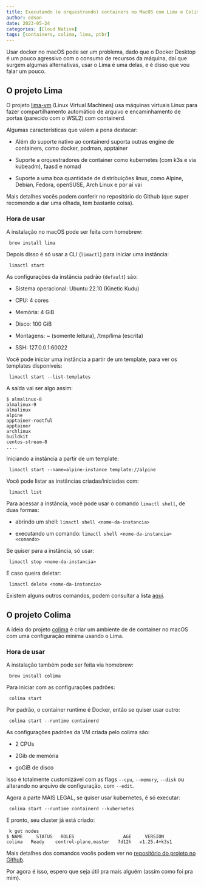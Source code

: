 ```yaml
---
title: Executando (e orquestrando) containers no MacOS com Lima e Colima
author: edson
date: 2023-05-24
categories: [Cloud Native]
tags: [containers, colima, lima, ptbr]
---
```


Usar docker no macOS pode ser um problema, dado que o Docker Desktop é um pouco agressivo com o consumo de recursos da máquina, daí que surgem algumas alternativas, usar o Lima é uma delas, e é disso que vou falar um pouco.

## O projeto Lima

O projeto [lima-vm](https://github.com/lima-vm/lima) (Linux Virtual Machines) usa máquinas virtuais Linux para fazer compartilhamento automático de arquivo e encaminhamento de portas (parecido com o WSL2) com containerd.

Algumas características que valem a pena destacar:

* Além do suporte nativo ao containerd suporta outras engine de containers, como docker, podman, apptainer
    
* Suporte a orquestradores de container como kubernetes (com k3s e via kubeadm), faasd e nomad
    
* Suporte a uma boa quantidade de distribuições linux, como Alpine, Debian, Fedora, openSUSE, Arch Linux e por aí vai
    

Mais detalhes vocês podem conferir no repositório do Github (que super recomendo a dar uma olhada, tem bastante coisa).

### Hora de usar

A instalação no macOS pode ser feita com homebrew:

```plaintext
 brew install lima
```

Depois disso é só usar a CLI (`limactl`) para iniciar uma instância:

```plaintext
 limactl start
```

As configurações da instância padrão (`default`) são:

* Sistema operacional: Ubuntu 22.10 (Kinetic Kudu)
    
* CPU: 4 cores
    
* Memória: 4 GiB
    
* Disco: 100 GiB
    
* Montagens: ~ (somente leitura), /tmp/lima (escrita)
    
* SSH: 127.0.0.1:60022
    

Você pode iniciar uma instância a partir de um template, para ver os templates disponíveis:

```plaintext
 limactl start --list-templates
```

A saída vai ser algo assim:

```plaintext
$ almalinux-8
almalinux-9
almalinux
alpine
apptainer-rootful
apptainer
archlinux
buildkit
centos-stream-8
....
```

Iniciando a instância a partir de um template:

```plaintext
 limactl start --name=alpine-instance template://alpine
```

Você pode listar as instâncias criadas/iniciadas com:

```plaintext
 limactl list
```

Para acessar a instância, você pode usar o comando `limactl shell`, de duas formas:

* abrindo um shell: `limactl shell <nome-da-instancia>`
    
* executando um comando: `limactl shell <nome-da-instancia> <comando>`
    

Se quiser para a instância, só usar:

```plaintext
 limactl stop <nome-da-instancia>
```

E caso queira deletar:

```plaintext
 limactl delete <nome-da-instancia>
```

Existem alguns outros comandos, podem consultar a lista [aqui](https://github.com/lima-vm/lima#command-reference).

## O projeto Colima

A ideia do projeto [colima](https://github.com/abiosoft/colima) é criar um ambiente de de container no macOS com uma configuração mínima usando o Lima.

### Hora de usar

A instalação também pode ser feita via homebrew:

```plaintext
 brew install colima
```

Para iniciar com as configurações padrões:

```plaintext
 colima start
```

Por padrão, o container runtime é Docker, então se quiser usar outro:

```plaintext
 colima start --runtime containerd
```

As configurações padrões da VM criada pelo colima são:

* 2 CPUs
    
* 2Gib de memória
    
* goGiB de disco
    

Isso é totalmente customizável com as flags `--cpu`, `--memory`, `--disk` ou alterando no arquivo de configuração, com `--edit`.

Agora a parte MAIS LEGAL, se quiser usar kubernetes, é só executar:

```plaintext
 colima start --runtime containerd --kubernetes
```

E pronto, seu cluster já está criado:

```plaintext
 k get nodes
$ NAME     STATUS   ROLES                  AGE     VERSION
colima   Ready    control-plane,master   7d12h   v1.25.4+k3s1
```

Mais detalhes dos comandos vocês podem ver no [repositório do projeto no Github](https://github.com/abiosoft/colima).

Por agora é isso, espero que seja útil pra mais alguém (assim como foi pra mim).